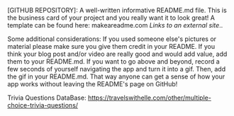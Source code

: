 [GITHUB REPOSITORY]: A well-written informative README.md file. This is the business card of your project and you really want it to look great! A template can be found here: makeareadme.com *Links to an external site*.. 

Some additional considerations:
If you used someone else's pictures or material please make sure you give them credit in your README.
If you think your blog post and/or video are really good and would add value, add them to your README.md.
If you want to go above and beyond, record a few seconds of yourself navigating the app and turn it into a gif. Then, add the gif in your README.md. That way anyone can get a sense of how your app works without leaving the README's page on GitHub!


Trivia Questions DataBase: https://travelswithelle.com/other/multiple-choice-trivia-questions/ 
